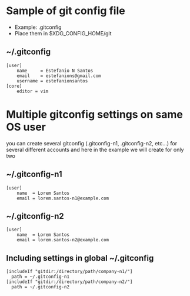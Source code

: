 # Sample of git config file 
- Example: .gitconfig 
- Place them in $XDG_CONFIG_HOME/git

## ~/.gitconfig
```
[user]
	name     = Estefanio N Santos
	email    = estefanions@gmail.com
	username = estefanionsantos
[core]
	editor = vim
```

# Multiple gitconfig settings on same OS user
you can create several gitconfig (.gitconfig-n1, .gitconfig-n2, etc...)
for several different accounts and here in the example we will create for only two

## ~/.gitconfig-n1
```
[user]
	name  = Lorem Santos
	email = lorem.santos-n1@example.com
```

## ~/.gitconfig-n2
```
[user]
	name  = Lorem Santos
	email = lorem.santos-n2@example.com
```

## Including settings in global ~/.gitconfig

```
[includeIf "gitdir:/directory/path/company-n1/"]
  path = ~/.gitconfig-n1
[includeIf "gitdir:/directory/path/company-n2/"]
  path = ~/.gitconfig-n2
```

